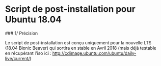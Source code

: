 # Script de post-installation pour Ubuntu 18.04

### 1/ Précision

Le script de post-installation est conçu uniquement pour la nouvelle LTS (18.04 Bionic Beaver) qui sortira en stable en Avril 2018 (mais déjà testable en récupérant l'iso ici : http://cdimage.ubuntu.com/ubuntu/daily-live/current/)
